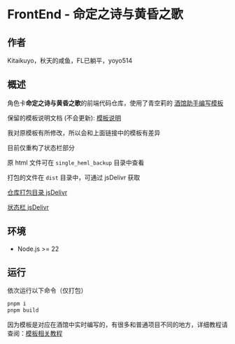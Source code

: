 # FrontEnd - 命定之诗与黄昏之歌

## 作者

Kitaikuyo，秋天的咸鱼，FL已躺平，yoyo514

## 概述

角色卡**命定之诗与黄昏之歌**的前端代码仓库，使用了青空莉的 [酒馆助手编写模板](https://github.com/StageDog/tavern_helper_template)

保留的模板说明文档 (不会更新): [模板说明](docs.md)

我对原模板有所修改，所以会和上面链接中的模板有差异

目前仅重构了状态栏部分

原 html 文件可在 `single_heml_backup` 目录中查看

打包的文件在 `dist` 目录中，可通过 jsDelivr 获取

[仓库打包目录 jsDelivr](https://testingcf.jsdelivr.net/gh/Hilothea/FrontEnd-for-destined-journey@dev/dist/)

[状态栏 jsDelivr](https://testingcf.jsdelivr.net/gh/Hilothea/FrontEnd-for-destined-journey@dev/dist/status_bar/index.html)

## 环境

- Node.js >= 22

## 运行

依次运行以下命令（仅打包）

```bash
pnpm i
pnpm build
```

因为模板是对应在酒馆中实时编写的，有很多和普通项目不同的地方，详细教程请查阅：[模板相关教程](https://stagedog.github.io/%E9%9D%92%E7%A9%BA%E8%8E%89/%E5%B7%A5%E5%85%B7%E7%BB%8F%E9%AA%8C/%E5%AE%9E%E6%97%B6%E7%BC%96%E5%86%99%E5%89%8D%E7%AB%AF%E7%95%8C%E9%9D%A2%E6%88%96%E8%84%9A%E6%9C%AC/)
